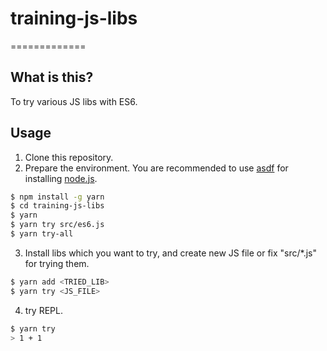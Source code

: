 # training-js-libs
=============

## What is this?

To try various JS libs with ES6.

## Usage

1. Clone this repository.
2. Prepare the environment. You are recommended to use [asdf](https://github.com/asdf-vm/asdf) for installing [node.js](https://nodejs.org/en/).
```bash
$ npm install -g yarn
$ cd training-js-libs
$ yarn
$ yarn try src/es6.js
$ yarn try-all
```
3. Install libs which you want to try, and create new JS file or fix "src/\*.js" for trying them.
```bash
$ yarn add <TRIED_LIB>
$ yarn try <JS_FILE>
```
4. try REPL.
```bash
$ yarn try
> 1 + 1
```
